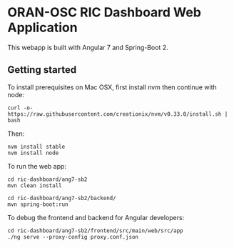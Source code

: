 # ORAN-OSC RIC Dashboard Web Application

This webapp is built with Angular 7 and Spring-Boot 2.

## Getting started

To install prerequisites on Mac OSX, first install nvm then continue with node:

	curl -o- https://raw.githubusercontent.com/creationix/nvm/v0.33.0/install.sh | bash

Then:

	nvm install stable
	nvm install node

To run the web app:

    cd ric-dashboard/ang7-sb2
    mvn clean install

    cd ric-dashboard/ang7-sb2/backend/
    mvn spring-boot:run

To debug the frontend and backend for Angular developers:

    cd ric-dashboard/ang7-sb2/frontend/src/main/web/src/app
    ./ng serve --proxy-config proxy.conf.json
